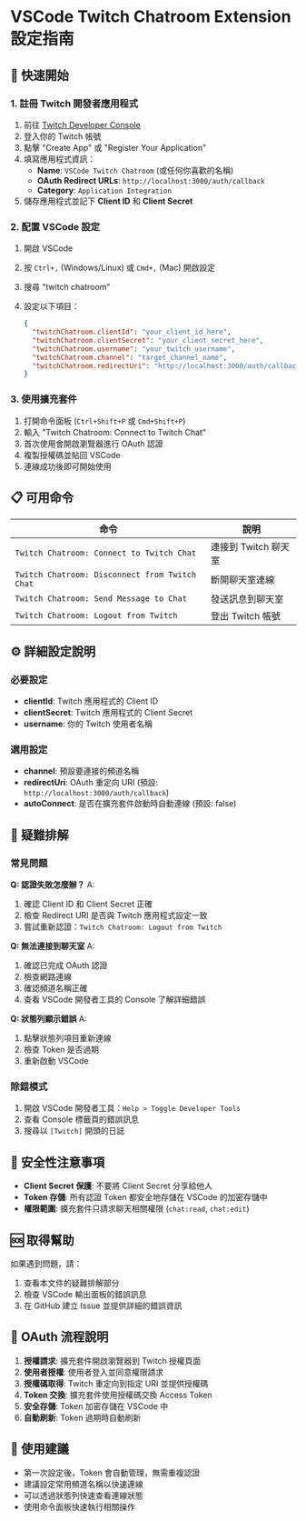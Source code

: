# VSCode Twitch Chatroom Extension 設定指南

## 🚀 快速開始

### 1. 註冊 Twitch 開發者應用程式

1. 前往 [Twitch Developer Console](https://dev.twitch.tv/console)
2. 登入你的 Twitch 帳號
3. 點擊 "Create App" 或 "Register Your Application"
4. 填寫應用程式資訊：
   - **Name**: `VSCode Twitch Chatroom` (或任何你喜歡的名稱)
   - **OAuth Redirect URLs**: `http://localhost:3000/auth/callback`
   - **Category**: `Application Integration`
5. 儲存應用程式並記下 **Client ID** 和 **Client Secret**

### 2. 配置 VSCode 設定

1. 開啟 VSCode
2. 按 `Ctrl+,` (Windows/Linux) 或 `Cmd+,` (Mac) 開啟設定
3. 搜尋 "twitch chatroom"
4. 設定以下項目：

   ```json
   {
     "twitchChatroom.clientId": "your_client_id_here",
     "twitchChatroom.clientSecret": "your_client_secret_here",
     "twitchChatroom.username": "your_twitch_username",
     "twitchChatroom.channel": "target_channel_name",
     "twitchChatroom.redirectUri": "http://localhost:3000/auth/callback"
   }
   ```

### 3. 使用擴充套件

1. 打開命令面板 (`Ctrl+Shift+P` 或 `Cmd+Shift+P`)
2. 輸入 "Twitch Chatroom: Connect to Twitch Chat"
3. 首次使用會開啟瀏覽器進行 OAuth 認證
4. 複製授權碼並貼回 VSCode
5. 連線成功後即可開始使用

## 📋 可用命令

| 命令 | 說明 |
|------|------|
| `Twitch Chatroom: Connect to Twitch Chat` | 連接到 Twitch 聊天室 |
| `Twitch Chatroom: Disconnect from Twitch Chat` | 斷開聊天室連線 |
| `Twitch Chatroom: Send Message to Chat` | 發送訊息到聊天室 |
| `Twitch Chatroom: Logout from Twitch` | 登出 Twitch 帳號 |

## ⚙️ 詳細設定說明

### 必要設定

- **clientId**: Twitch 應用程式的 Client ID
- **clientSecret**: Twitch 應用程式的 Client Secret  
- **username**: 你的 Twitch 使用者名稱

### 選用設定

- **channel**: 預設要連接的頻道名稱
- **redirectUri**: OAuth 重定向 URI (預設: `http://localhost:3000/auth/callback`)
- **autoConnect**: 是否在擴充套件啟動時自動連線 (預設: false)

## 🔧 疑難排解

### 常見問題

**Q: 認證失敗怎麼辦？**
A: 
1. 確認 Client ID 和 Client Secret 正確
2. 檢查 Redirect URI 是否與 Twitch 應用程式設定一致
3. 嘗試重新認證：`Twitch Chatroom: Logout from Twitch`

**Q: 無法連接到聊天室**
A:
1. 確認已完成 OAuth 認證
2. 檢查網路連線
3. 確認頻道名稱正確
4. 查看 VSCode 開發者工具的 Console 了解詳細錯誤

**Q: 狀態列顯示錯誤**
A:
1. 點擊狀態列項目重新連線
2. 檢查 Token 是否過期
3. 重新啟動 VSCode

### 除錯模式

1. 開啟 VSCode 開發者工具：`Help > Toggle Developer Tools`
2. 查看 Console 標籤頁的錯誤訊息
3. 搜尋以 `[Twitch]` 開頭的日誌

## 🔐 安全性注意事項

- **Client Secret 保護**: 不要將 Client Secret 分享給他人
- **Token 存儲**: 所有認證 Token 都安全地存儲在 VSCode 的加密存儲中
- **權限範圍**: 擴充套件只請求聊天相關權限 (`chat:read`, `chat:edit`)

## 🆘 取得幫助

如果遇到問題，請：

1. 查看本文件的疑難排解部分
2. 檢查 VSCode 輸出面板的錯誤訊息
3. 在 GitHub 建立 Issue 並提供詳細的錯誤資訊

## 📝 OAuth 流程說明

1. **授權請求**: 擴充套件開啟瀏覽器到 Twitch 授權頁面
2. **使用者授權**: 使用者登入並同意權限請求
3. **授權碼取得**: Twitch 重定向到指定 URI 並提供授權碼
4. **Token 交換**: 擴充套件使用授權碼交換 Access Token
5. **安全存儲**: Token 加密存儲在 VSCode 中
6. **自動刷新**: Token 過期時自動刷新

## 🎯 使用建議

- 第一次設定後，Token 會自動管理，無需重複認證
- 建議設定常用頻道名稱以快速連線
- 可以透過狀態列快速查看連線狀態
- 使用命令面板快速執行相關操作